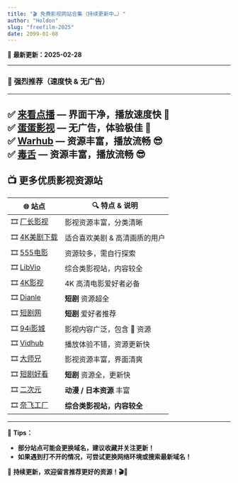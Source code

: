 ```yaml
---
title: "🎬 免费影视网站合集（持续更新中…）"
author: "Holdon"
slug: "freefilm-2025"
date: 2099-01-08
---
```


📅 **最新更新：2025-02-28**  

---

### 🌟 **强烈推荐（速度快 & 无广告）**  

---

✅ **[来看点播](https://lkvod.me/)** — **界面干净，播放速度快** 🍺  
✅ **[蛋蛋影视](https://dandanzandy.com/)** — **无广告，体验极佳** 🫰  
✅ **[Warhub](https://v.warhut.cn/)** — **资源丰富，播放流畅** 😎  
✅ **[毒舌](https://www.dushe02.com/)** — **资源丰富，播放流畅** 😎  
---
## 📺 **更多优质影视资源站**  

| 🌐 **站点** | 🔍 **特点 & 说明** |
|------------|----------------|
| 🎞️ [厂长影视](https://www.czzy77.com/) | 影视资源丰富，分类清晰 |
| 🎞️ [4K美剧下载](https://www.4khdr.cn/) | 适合喜欢美剧 & 高清画质的用户 |
| 🎞️ [555电影](https://www.wuwu9zd.wiki/index/home.html) | 资源较多，需自行探索 |
| 🎞️ [LibVio](https://libvio.pro/) | 综合类影视站，内容较全 |
| 🎞️ [4K影视](https://www.4kvm.net/) | 4K 高清电影爱好者必备 |
| 🎞️ [Dianle](https://www.duanju55.com/) | **短剧** 资源超全 |
| 🎞️ [短剧网](https://www.duanju2.com/) | **短剧** 爱好者推荐 |
| 🎞️ [94i影城](https://94itv.app/) | 影视内容广泛，包含 🔞 资源 |
| 🎞️ [Vidhub](https://vidhub.me/) | 播放体验不错，资源更新快 |
| 🎞️ [大师兄](https://dsxys.pro/) | 影视资源丰富，界面清爽 |
| 🎞️ [短剧好看](https://duanjuhk.com/) | **短剧** 资源全，更新快 |
| 🎞️ [二次元](https://www.cycani.org/) | **动漫 / 日本资源** 丰富 |
| 🎞️ [奈飞工厂](https://www.netflixgc.com/) | **综合类影视站，内容较全** |

---

📌 **Tips：**
- **部分站点可能会更换域名，建议收藏并关注更新！**  
- **如果遇到打不开的情况，可尝试更换网络环境或搜索最新域名！**  

🚀 **持续更新，欢迎留言推荐更好的资源！🎬🍻**  